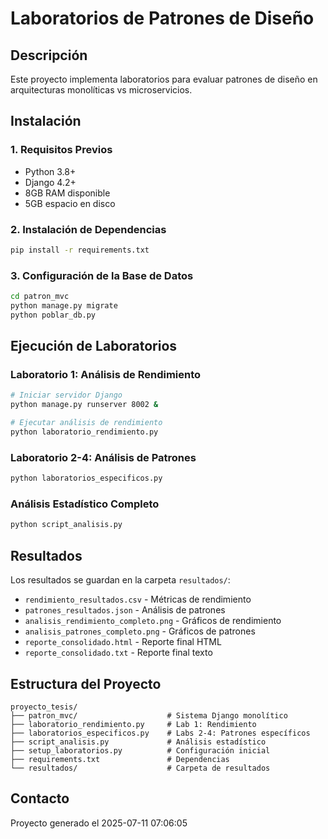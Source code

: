 # Laboratorios de Patrones de Diseño

## Descripción
Este proyecto implementa laboratorios para evaluar patrones de diseño en arquitecturas monolíticas vs microservicios.

## Instalación

### 1. Requisitos Previos
- Python 3.8+
- Django 4.2+
- 8GB RAM disponible
- 5GB espacio en disco

### 2. Instalación de Dependencias
```bash
pip install -r requirements.txt
```

### 3. Configuración de la Base de Datos
```bash
cd patron_mvc
python manage.py migrate
python poblar_db.py
```

## Ejecución de Laboratorios

### Laboratorio 1: Análisis de Rendimiento
```bash
# Iniciar servidor Django
python manage.py runserver 8002 &

# Ejecutar análisis de rendimiento
python laboratorio_rendimiento.py
```

### Laboratorio 2-4: Análisis de Patrones
```bash
python laboratorios_especificos.py
```

### Análisis Estadístico Completo
```bash
python script_analisis.py
```

## Resultados

Los resultados se guardan en la carpeta `resultados/`:
- `rendimiento_resultados.csv` - Métricas de rendimiento
- `patrones_resultados.json` - Análisis de patrones
- `analisis_rendimiento_completo.png` - Gráficos de rendimiento
- `analisis_patrones_completo.png` - Gráficos de patrones
- `reporte_consolidado.html` - Reporte final HTML
- `reporte_consolidado.txt` - Reporte final texto

## Estructura del Proyecto

```
proyecto_tesis/
├── patron_mvc/                    # Sistema Django monolítico
├── laboratorio_rendimiento.py     # Lab 1: Rendimiento
├── laboratorios_especificos.py    # Labs 2-4: Patrones específicos
├── script_analisis.py             # Análisis estadístico
├── setup_laboratorios.py          # Configuración inicial
├── requirements.txt               # Dependencias
└── resultados/                    # Carpeta de resultados
```

## Contacto

Proyecto generado el 2025-07-11 07:06:05
